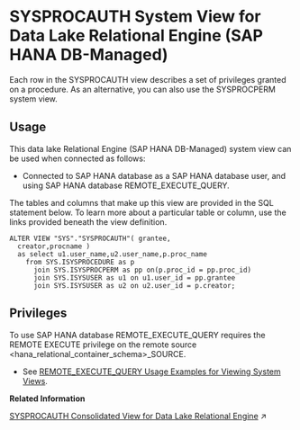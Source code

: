 <!-- loio864e74005ce74c6b809f4914f4aecd14 -->

# SYSPROCAUTH System View for Data Lake Relational Engine \(SAP HANA DB-Managed\)

Each row in the SYSPROCAUTH view describes a set of privileges granted on a procedure. As an alternative, you can also use the SYSPROCPERM system view.



## Usage

This data lake Relational Engine \(SAP HANA DB-Managed\) system view can be used when connected as follows:

-   Connected to SAP HANA database as a SAP HANA database user, and using SAP HANA database REMOTE\_EXECUTE\_QUERY.




The tables and columns that make up this view are provided in the SQL statement below. To learn more about a particular table or column, use the links provided beneath the view definition.

```
ALTER VIEW "SYS"."SYSPROCAUTH"( grantee,
  creator,procname ) 
  as select u1.user_name,u2.user_name,p.proc_name
    from SYS.ISYSPROCEDURE as p
      join SYS.ISYSPROCPERM as pp on(p.proc_id = pp.proc_id)
      join SYS.ISYSUSER as u1 on u1.user_id = pp.grantee
      join SYS.ISYSUSER as u2 on u2.user_id = p.creator;
```



<a name="loio864e74005ce74c6b809f4914f4aecd14__section_gj1_wy1_4yb"/>

## Privileges

To use SAP HANA database REMOTE\_EXECUTE\_QUERY requires the REMOTE EXECUTE privilege on the remote source <hana\_relational\_container\_schema\>\_SOURCE.

-   See [REMOTE\_EXECUTE\_QUERY Usage Examples for Viewing System Views](https://help.sap.com/docs/SAP_HANA_DATA_LAKE/a898e08b84f21015969fa437e89860c8/ada51c0074354a5f99b60c14cffb653c.html).

**Related Information**  


[SYSPROCAUTH Consolidated View for Data Lake Relational Engine](https://help.sap.com/viewer/19b3964099384f178ad08f2d348232a9/2024_1_QRC/en-US/3be972cf6c5f1014b2b3fe29f5c1097b.html "Each row in the SYSPROCAUTH view describes a set of privileges granted on a procedure. As an alternative, you can also use the SYSPROCPERM system view.") :arrow_upper_right:

